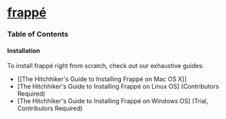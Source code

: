 <a href="https://frappe.io">
   <h1>frappé</h1>
</a>

### Table of Contents
#### Installation
To install frappé right from scratch, check out our exhaustive guides:
* [[The Hitchhiker's Guide to Installing Frappé on Mac OS X]]
* [The Hitchhiker's Guide to Installing Frappé on Linux OS] (Contributors Required)
* [The Hitchhiker's Guide to Installing Frappé on Windows OS] (Trial, Contributors Required)